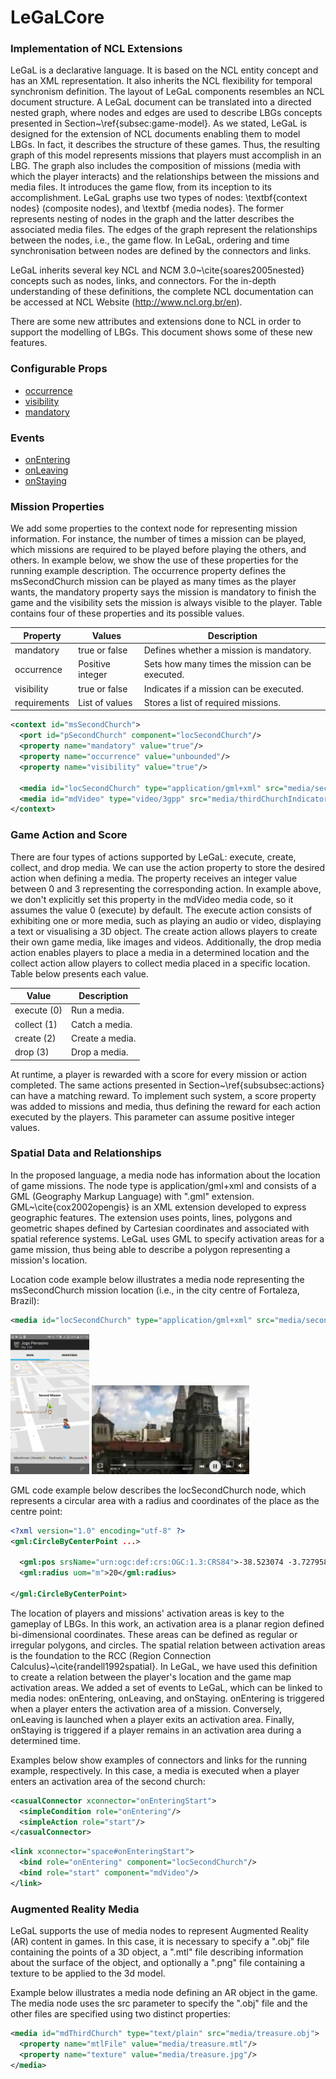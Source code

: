 # LeGaLCore


### Implementation of NCL Extensions

LeGaL is a declarative language. It is based on the NCL entity concept and has an XML representation. It also inherits the NCL flexibility for temporal synchronism definition. The layout of LeGaL components resembles an NCL document structure. A LeGaL document can be translated into a directed nested graph, where nodes and edges are used to describe LBGs concepts presented in Section~\ref{subsec:game-model}. As we stated, LeGaL is designed for the extension of NCL documents enabling them to model LBGs. In fact, it describes the structure of these games. Thus, the resulting graph of this model represents missions that players must accomplish in an LBG. The graph also includes the composition of missions (media with which the player interacts) and the relationships between the missions and media files. It introduces the game flow, from its inception to its accomplishment. LeGaL graphs use two types of nodes: \textbf{context nodes} (composite nodes), and \textbf {media nodes}. The former represents nesting of nodes in the graph and the latter describes the associated media files. The edges of the graph represent the relationships between the nodes, i.e., the game flow. In LeGaL, ordering and time synchronisation between nodes are defined by the connectors and links.

LeGaL inherits several key NCL and NCM 3.0~\cite{soares2005nested} concepts such as nodes, links, and connectors. For the in-depth understanding of these definitions, the complete NCL documentation can be accessed at NCL Website (http://www.ncl.org.br/en).

There are some new attributes and extensions done to NCL in order to support the modelling of LBGs. This document shows some of these new features.

### Configurable Props
* [occurrence](#occurrence)
* [visibility](#visibility)
* [mandatory](#mandatory)

### Events
* [onEntering](#onEntering)
* [onLeaving](#onLeaving)
* [onStaying](#onStaying)

### Mission Properties

We add some properties to the context node for representing mission information. For instance, the number of times a mission can be played, which missions are required to be played before playing the others, and others. In example below, we show the use of these properties for the running example description. The occurrence property defines the msSecondChurch mission can be played as many times as the player wants, the mandatory property says the mission is mandatory to finish the game and the visibility sets the mission is always visible to the player. Table contains four of these properties and its possible values.

Property | Values | Description
--- | --- | ---
mandatory | true or false | Defines whether a mission is mandatory.
occurrence | Positive integer | Sets how many times the mission can be executed.
visibility | true or false | Indicates if a mission can be executed.
requirements | List of values | Stores a list of required missions.

``` xml
<context id="msSecondChurch">
  <port id="pSecondChurch" component="locSecondChurch"/>
  <property name="mandatory" value="true"/>
  <property name="occurrence" value="unbounded"/>
  <property name="visibility" value="true"/>

  <media id="locSecondChurch" type="application/gml+xml" src="media/secondChurch.gml"/>
  <media id="mdVideo" type="video/3gpp" src="media/thirdChurchIndicator.3gp"/>
</context>
```

### Game Action and Score

There are four types of actions supported by LeGaL: execute, create, collect, and drop media. We can use the action property to store the desired action when defining a media. The property receives an integer value between 0 and 3 representing the corresponding action. In example above, we don't explicitly set this property in the mdVideo media code, so it assumes the value 0 (execute) by default. The  execute action consists of exhibiting one or more media, such as playing an audio or video, displaying a text or visualising a 3D object. The create action allows players to create their own game media, like images and videos. Additionally, the drop media action enables players to place a media in a determined location and the collect action allow players to collect media placed in a specific location. Table below presents each value.

Value | Description
--- | ---
execute (0) | Run a media.
collect (1) | Catch a media.
create (2) | Create a media.
drop (3) | Drop a media.

At runtime, a player is rewarded with a score for every mission or action completed. The same actions presented in Section~\ref{subsubsec:actions} can have a matching reward. To implement such system, a score property was added to missions and media, thus defining the reward for each action executed by the players. This parameter can assume positive integer values.

### Spatial Data and Relationships

In the proposed language, a media node has information about the location of game missions. The node type is application/gml+xml and consists of a GML (Geography Markup Language) with ".gml" extension. GML~\cite{cox2002opengis} is an XML extension developed to express geographic features. The extension uses points, lines, polygons and geometric shapes defined by Cartesian coordinates and associated with spatial reference systems. LeGaL uses GML to specify activation areas for a game mission, thus being able to describe a polygon representing a mission's location.

Location code example below illustrates a media node representing the msSecondChurch mission location (i.e., in the city centre of Fortaleza, Brazil):

``` xml
<media id="locSecondChurch" type="application/gml+xml" src="media/secondChurchChurch.gml"/>
```

<img src="./docs/running-second-mission-map.png" width="25%"> <img src="./docs/running-second-mission-media.png" width="50%">

GML code example below describes the locSecondChurch node, which represents a circular area with a radius and coordinates of the place as the centre point:

``` xml
<?xml version="1.0" encoding="utf-8" ?>
<gml:CircleByCenterPoint ...>

  <gml:pos srsName="urn:ogc:def:crs:OGC:1.3:CRS84">-38.523074 -3.7279587</gml:pos>
  <gml:radius uom="m">20</gml:radius>

</gml:CircleByCenterPoint>
```

The location of players and missions' activation areas is key to the gameplay of LBGs. In this work, an activation area is a planar region defined bi-dimensional coordinates. These areas can be defined as regular or irregular polygons, and circles. The spatial relation between activation areas is the foundation to the RCC (Region Connection Calculus}~\cite{randell1992spatial}. In LeGaL, we have used this definition to create a relation between the player's location and the game map activation areas. We added a set of events to LeGaL, which can be linked to media nodes: onEntering, onLeaving, and onStaying. onEntering is triggered when a player enters the activation area of a mission. Conversely, onLeaving is launched when a player exits an activation area. Finally, onStaying is triggered if a player remains in an activation area during a determined time.

Examples below show examples of connectors and links for the running example, respectively. In this case, a media is executed when a player enters an activation area of the second church:

``` xml
<casualConnector xconnector="onEnteringStart">
  <simpleCondition role="onEntering"/>
  <simpleAction role="start"/>
</casualConnector>
```

``` xml
<link xconnector="space#onEnteringStart">
  <bind role="onEntering" component="locSecondChurch"/>
  <bind role="start" component="mdVideo"/>
</link>
```

### Augmented Reality Media

LeGaL supports the use of media nodes to represent Augmented Reality (AR) content in games. In this case, it is necessary to specify a ".obj" file containing the points of a 3D object, a ".mtl" file describing information about the surface of the object, and optionally a ".png" file containing a texture to be applied to the 3d model.

Example below illustrates a media node defining an AR object in the game. The media node uses the src parameter to specify the ".obj" file and the other files are specified using two distinct properties:

``` xml
<media id="mdThirdChurch" type="text/plain" src="media/treasure.obj">
  <property name="mtlFile" value="media/treasure.mtl"/>
  <property name="texture" value="media/treasure.jpg"/>
</media>
```
